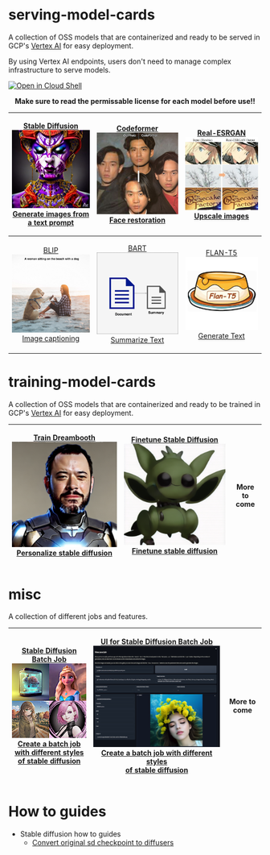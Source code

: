 # serving-model-cards

A collection of OSS models that are containerized and ready to be served in GCP's [Vertex AI](https://cloud.google.com/vertex-ai) for easy deployment. 

By using Vertex AI endpoints, users don't need to manage complex infrastructure to serve models.
<br/>

[![Open in Cloud Shell](https://gstatic.com/cloudssh/images/open-btn.svg)](https://shell.cloud.google.com/cloudshell/editor?cloudshell_git_repo=https://github.com/entrpn/serving-model-cards&cloudshell_tutorial=tutorial.md)

<center><b>Make sure to read the permissable license for each model before use!!</b></center>

| <a href="./stable-diffusion"><p><center>Stable Diffusion<img src="./images/sd.png"></img><br>Generate images from a text prompt</br></center></p></a>| <a href="./codeformer"><p><center>Codeformer<img src="./images/cf.jpeg"></img><br>Face restoration</br></center></p></a>  |<a href="./real-esrgan"><p><center>Real-ESRGAN<img src="./images/real_esrgan.jpeg"></img><br>Upscale images</br></center></p></a>
| ---- | ---- | ---- |
<a href="./blip"><p><center>BLIP<img src="./images/blip.jpeg"></img><br>Image captioning</br></center></p></a> | <a href="./bart"><p><center>BART<img src="./images/summarization.png"></img><br>Summarize Text</br></center></p></a> | <a href="./serving-flant5"><p><center>FLAN-T5<img src="./images/serving_flant5.png"></img><br>Generate Text</br></center></p></a>

# training-model-cards

A collection of OSS models that are containerized and ready to be trained in GCP's [Vertex AI](https://cloud.google.com/vertex-ai) for easy deployment.

| <a href="./training-dreambooth"><p><center>Train Dreambooth<img src="./images/dreambooth.png"></img><br>Personalize stable diffusion</br></center></p></a> | <a href="./finetuning-stable-diffusion"><p><center>Finetune Stable Diffusion<img src="./images/finetune_sd.png"></img><br>Finetune stable diffusion</br></center></p></a> | More to come
|-|-|-|

# misc

A collection of different jobs and features.

| <a href="./stable-diffusion-batch-job"><p><center>Stable Diffusion Batch Job</br><img src="./images/sd_batch_job.png"></img><br>Create a batch job with different styles </br>of stable diffusion</br></center></p></a> | <a href="./ui"><p><center>UI for Stable Diffusion Batch Job</br><img src="./images/ui.png" width='512px'></img><br>Create a batch job with different styles </br>of stable diffusion</br></center></p></a> | More to come
|-|-|-|

# How to guides

- Stable diffusion how to guides
    - [Convert original sd checkpoint to diffusers](./stable-diffusion-how-tos/convert-sd-checkpoint-to-diffusers)